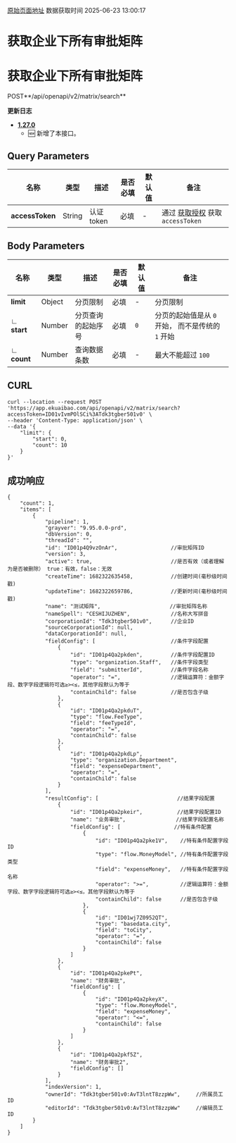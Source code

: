 [原始页面地址](https://docs.ekuaibao.com/docs/open-api/matrix/get-matrixs)
数据获取时间 2025-06-23 13:00:17

# 获取企业下所有审批矩阵

# 获取企业下所有审批矩阵

POST**/api/openapi/v2/matrix/search**

**更新日志**

  * [**1.27.0**](/updateLog/update-log#1270)
    * 🆕 新增了本接口。



## Query Parameters​

名称| 类型| 描述| 是否必填| 默认值| 备注  
---|---|---|---|---|---  
**accessToken**|  String| 认证token| 必填| -| 通过 [获取授权](/docs/open-api/getting-started/auth) 获取 `accessToken`  
  
## Body Parameters​

名称| 类型| 描述| 是否必填| 默认值| 备注  
---|---|---|---|---|---  
**limit**|  Object| 分页限制| 必填| -| 分页限制  
**∟ start**|  Number| 分页查询的起始序号| 必填| `0`| 分页的起始值是从 `0` 开始， 而不是传统的 `1` 开始  
**∟ count**|  Number| 查询数据条数| 必填| -| 最大不能超过 `100`  
  
## CURL​
    
    
    curl --location --request POST 'https://app.ekuaibao.com/api/openapi/v2/matrix/search?accessToken=ID01vIvmPOlSCi%3ATdk3tgber501v0' \  
    --header 'Content-Type: application/json' \  
    --data '{  
        "limit": {  
            "start": 0,  
            "count": 10  
        }  
    }'  
    

## 成功响应​
    
    
    {  
        "count": 1,  
        "items": [  
            {  
                "pipeline": 1,  
                "grayver": "9.95.0.0-prd",  
                "dbVersion": 0,  
                "threadId": "",  
                "id": "ID01p4Q9vzOnAr",                 //审批矩阵ID  
                "version": 3,  
                "active": true,                         //是否有效（或者理解为是否被删除） true：有效，false：无效  
                "createTime": 1682322635458,            //创建时间(毫秒级时间戳)  
                "updateTime": 1682322659786,            //更新时间(毫秒级时间戳)  
                "name": "测试矩阵",                      //审批矩阵名称  
                "nameSpell": "CESHIJUZHEN",             //名称大写拼音  
                "corporationId": "Tdk3tgber501v0",      //企业ID  
                "sourceCorporationId": null,  
                "dataCorporationId": null,  
                "fieldConfig": [                        //条件字段配置  
                    {  
                        "id": "ID01p4Qa2pkden",         //条件字段配置ID  
                        "type": "organization.Staff",   //条件字段类型  
                        "field": "submitterId",         //条件字段名称  
                        "operator": "=",                //逻辑运算符：金额字段、数字字段逻辑符可选≥><≤，其他字段默认为等于  
                        "containChild": false           //是否包含子级  
                    },  
                    {  
                        "id": "ID01p4Qa2pkduT",  
                        "type": "flow.FeeType",  
                        "field": "feeTypeId",  
                        "operator": "=",  
                        "containChild": false  
                    },  
                    {  
                        "id": "ID01p4Qa2pkdLp",  
                        "type": "organization.Department",  
                        "field": "expenseDepartment",  
                        "operator": "=",  
                        "containChild": false  
                    }  
                ],  
                "resultConfig": [                         //结果字段配置  
                    {  
                        "id": "ID01p4Qa2pkeir",           //结果字段配置ID  
                        "name": "业务审批",                //结果字段配置名称  
                        "fieldConfig": [                 //特有条件配置  
                            {  
                                "id": "ID01p4Qa2pke1V",    //特有条件配置字段ID    
                                "type": "flow.MoneyModel", //特有条件配置字段类型  
                                "field": "expenseMoney",   //特有条件配置字段名称    
                                "operator": ">=",          //逻辑运算符：金额字段、数字字段逻辑符可选≥><≤，其他字段默认为等于  
                                "containChild": false      //是否包含子级  
                            },  
                            {  
                                "id": "ID01wj7Z0952QT",  
                                "type": "basedata.city",  
                                "field": "toCity",  
                                "operator": "=",  
                                "containChild": false  
                            }  
                        ]  
                    },  
                    {  
                        "id": "ID01p4Qa2pkePt",  
                        "name": "财务审批",  
                        "fieldConfig": [  
                            {  
                                "id": "ID01p4Qa2pkeyX",  
                                "type": "flow.MoneyModel",  
                                "field": "expenseMoney",  
                                "operator": "<=",  
                                "containChild": false  
                            }  
                        ]  
                    },  
                    {  
                        "id": "ID01p4Qa2pkf5Z",  
                        "name": "财务审批2",  
                        "fieldConfig": []  
                    }  
                ],  
                "indexVersion": 1,  
                "ownerId": "Tdk3tgber501v0:AvT3lntT8zzpWw",     //所属员工ID  
                "editorId": "Tdk3tgber501v0:AvT3lntT8zzpWw"     //编辑员工ID  
            }  
        ]  
    }  
    
